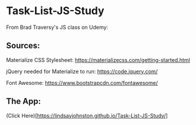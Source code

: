# Task-List-JS-Study
From Brad Traversy's JS class on Udemy: 

## Sources:

Materialize CSS Stylesheet: https://materializecss.com/getting-started.html

jQuery needed for Materialize to run: https://code.jquery.com/

Font Awesome: https://www.bootstrapcdn.com/fontawesome/


## The App:

(Click Here)[https://lindsayjohnston.github.io/Task-List-JS-Study/]
